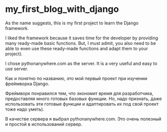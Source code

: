 # my_first_blog_with_django
As the name suggests, this is my first project to learn the Django framework.

I liked the framework because it saves time for the developer by providing many ready-made basic functions.
But, I must admit, you also need to be able to even use these ready-made functions and adapt them to your project).

I chose pythonanywhere.com as the server. It is a very useful and easy to use server.

Как и понятно по названию, это мой первый проект при изучении фреймворка Django.

Фреймворк понравился тем, что экономит время для разработчика, предоставляя много готовых базовых функции.
Но, надо признать, даже использовать эти готовые функции и адаптировать их под свой проект тоже надо уметь).

В качестве сервера я выбрал pythonanywhere.com. Это очень полезный и простой в использований сервер.
